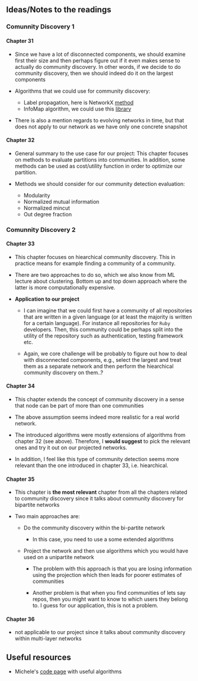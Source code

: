 ## Ideas/Notes to the readings

### Comunnity Discovery 1

#### Chapter 31

- Since we have a lot of disconnected components, we should examine first their size and then perhaps figure out if it even makes sense to actually do community discovery. In other words, if we decide to do community discovery, then we should indeed do it on the largest components

- Algorithms that we could use for community discovery:

  - Label propagation, here is NetworkX [method](https://networkx.org/documentation/stable/reference/algorithms/generated/networkx.algorithms.community.label_propagation.label_propagation_communities.html#networkx.algorithms.community.label_propagation.label_propagation_communities)
  - InfoMap algorithm, we could use this [library](https://mapequation.github.io/infomap/index.html)

- There is also a mention regards to evolving networks in time, but that does not apply to our network as we have only one concrete snapshot

#### Chapter 32

- General summary to the use case for our project: This chapter focuses on methods to evaluate partitions into communities. In addition, some methods can be used as cost/utility function in order to optimize our partition.

- Methods we should consider for our community detection evaluation:
  - Modularity
  - Normalized mutual information
  - Normalized mincut
  - Out degree fraction

### Comunnity Discovery 2

#### Chapter 33

- This chapter focuses on hiearchical community discovery. This in practice means for example finding a community of a community.

- There are two approaches to do so, which we also know from ML lecture about clustering. Bottom up and top down approach where the latter is more computationally expensive.

- **Application to our project**

  - I can imagine that we could first have a community of all repositories that are written in a given language (or at least the majority is written for a certain language). For instance all repositories for `Ruby` developers. Then, this community could be perhaps split into the utility of the repository such as authentication, testing framework etc.

  - Again, we core challenge will be probably to figure out how to deal with disconnected components, e.g., select the largest and treat them as a separate network and then perform the hiearchical community discovery on them..?

#### Chapter 34

- This chapter extends the concept of community discovery in a sense that node can be part of more than one communities

- The above assumption seems indeed more realistic for a real world network.

- The introduced algorithms were mostly extensions of algorithms from chapter 32 (see above). Therefore, I **would suggest** to pick the relevant ones and try it out on our projected networks.

- In addition, I feel like this type of community detection seems more relevant than the one introduced in chapter 33, i.e. hiearchical.

#### Chapter 35

- This chapter is **the most relevant** chapter from all the chapters related to community discovery since it talks about community discovery for bipartite networks

- Two main approaches are:

  - Do the community discovery within the bi-partite network
    - In this case, you need to use a some extended algorithms
  - Project the network and then use algorithms which you would have used on a unipartite network

    - The problem with this approach is that you are losing information using the projection which then leads for poorer estimates of communities

    - Another problem is that when you find communities of lets say repos, then you might want to know to which users they belong to. I guess for our application, this is not a problem.

#### Chapter 36

- not applicable to our project since it talks about community discovery within multi-layer networks

## Useful resources

- Michele's [code page](https://www.michelecoscia.com/?page_id=25) with useful algorithms
